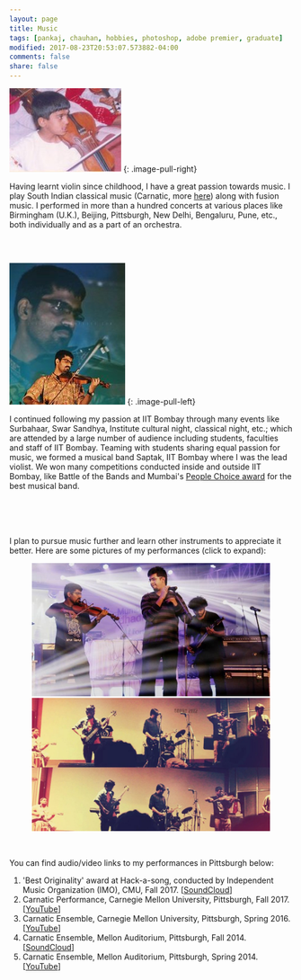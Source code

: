 ```yaml
---
layout: page
title: Music
tags: [pankaj, chauhan, hobbies, photoshop, adobe premier, graduate]
modified: 2017-08-23T20:53:07.573882-04:00
comments: false
share: false
---
```


![Childhood concert](/images/music-2.jpg)
{: .image-pull-right}

Having learnt violin since childhood, I have a great passion towards music.
I play South Indian classical music (Carnatic,  more [here](https://en.wikipedia.org/wiki/Carnatic_music)) along with fusion music. 
I performed in more than a hundred concerts at various places like Birmingham (U.K.), Beijing, Pittsburgh, New Delhi, Bengaluru, Pune, etc., both individually and as a part of an orchestra. 

<div style="margin-bottom:12%"></div>

![Saptak concert](/images/music-3.jpg)
{: .image-pull-left}

I continued following my passion at IIT Bombay through many events like Surbahaar, Swar Sandhya, Institute cultural night, classical night, etc.; which are attended by a large number of audience including students, faculties and staff of IIT Bombay. Teaming with students sharing equal passion for music, we formed a musical band Saptak, IIT Bombay where I was the lead violist. We won many competitions conducted inside and outside IIT Bombay, like Battle of the Bands and Mumbai's [People Choice award](http://nh7.in/indiecision/2013/05/02/vote-for-the-peoples-choice-bandstand-band/) for the best musical band.

<div style="margin-bottom:16%"></div>
I plan to pursue music further and learn other instruments to appreciate it better.  
Here are some pictures of my performances (click to expand):
<figure class="half">
    <a href="/images/music-1.jpg"><img src="/images/music-1.jpg"></a>
    <a href="/images/music-4.jpg"><img src="/images/music-4.jpg"></a>
</figure><br/>

You can find audio/video links to my performances in Pittsburgh below:  

1. 'Best Originality' award at Hack-a-song, conducted by Independent Music Organization (IMO), CMU, Fall 2017.
[[SoundCloud](https://soundcloud.com/cmuimo/the-princess-and-the-dragon)]
1. Carnatic Performance, Carnegie Mellon University, Pittsburgh, Fall 2017. [[YouTube](https://www.youtube.com/watch?v=IBYunPv3zAI)]
1. Carnatic Ensemble, Carnegie Mellon University, Pittsburgh, Spring 2016. [[YouTube](https://www.youtube.com/watch?v=EgM9GBkBN-w)]
1. Carnatic Ensemble, Mellon Auditorium, Pittsburgh, Fall 2014. [[SoundCloud](https://soundcloud.com/satwik-kottur/vatapi-hamsadhwani-violin-cmu)]
1. Carnatic Ensemble, Mellon Auditorium, Pittsburgh, Spring 2014. [[YouTube](https://youtu.be/MKUKtMwCccQ)]
